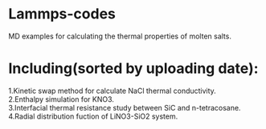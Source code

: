 # Lammps-codes
MD examples for calculating the thermal properties of molten salts.
# Including(sorted by uploading date):
1.Kinetic swap method for calculate NaCl thermal conductivity.  
2.Enthalpy simulation for KNO3.  
3.Interfacial thermal resistance study between SiC and n-tetracosane.  
4.Radial distribution fuction of LiNO3-SiO2 system.
